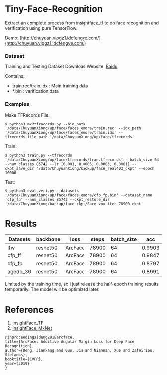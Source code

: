 # Tiny-Face-Recognition

Extract an complete process from insightface_tf to do face recognition and verification using pure TensorFlow.

Demo: [http://chuyuan.vipgz1.idcfengye.com/](http://chuyuan.vipgz1.idcfengye.com/)

### Dataset

Training and Testing Dataset Download Website: [Baidu](https://pan.baidu.com/s/1S6LJZGdqcZRle1vlcMzHOQ)

Contains:

* train.rec/train.idx   : Main training data
* \*.bin  : varification data

### Examples

Make TFRecords File:

```
$ python3 mx2tfrecords.py --bin_path '/data/ChuyuanXiong/up/face/faces_emore/train.rec' --idx_path '/data/ChuyuanXiong/up/face/faces_emore/train.idx' --tfrecords_file_path '/data/ChuyuanXiong/up/face/tfrecords'
```


Train:

```
$ python3 train.py --tfrecords '/data/ChuyuanXiong/up/face/tfrecords/tran.tfrecords' --batch_size 64 --num_classes 85742 --lr [0.001, 0.0005, 0.0003, 0.0001] --ckpt_save_dir '/data/ChuyuanXiong/backup/face_real403_ckpt' --epoch 10000
```

Test:

```
$ python3 eval_veri.py --datasets '/data/ChuyuanXiong/up/face/faces_emore/cfp_fp.bin' --dataset_name 'cfp_fp' --num_classes 85742 --ckpt_restore_dir '/data/ChuyuanXiong/backup/face_ckpt/Face_vox_iter_78900.ckpt'
```


# Results

Datasets|backbone| loss|steps|batch_size|acc
-------|--------|-----|---|-----------|----|
lfw    | resnet50 | ArcFace | 78900 | 64 | 0.9903
cfp_ff | resnet50 | ArcFace | 78900 | 64 | 0.9847
cfp_fp | resnet50 | ArcFace | 78900 | 64 | 0.8797
agedb_30| resnet50 | ArcFace | 78900|64 | 0.8991

Limited by the training time, so I just release the half-epoch training results temporarily. The model will be optimized later.






# References

1. [InsightFace_TF](https://github.com/auroua/InsightFace_TF)
2. [InsightFace_MxNet](https://github.com/deepinsight/insightface)

```
@inproceedings{deng2018arcface,
title={ArcFace: Additive Angular Margin Loss for Deep Face Recognition},
author={Deng, Jiankang and Guo, Jia and Niannan, Xue and Zafeiriou, Stefanos},
booktitle={CVPR},
year={2019}
}
```

